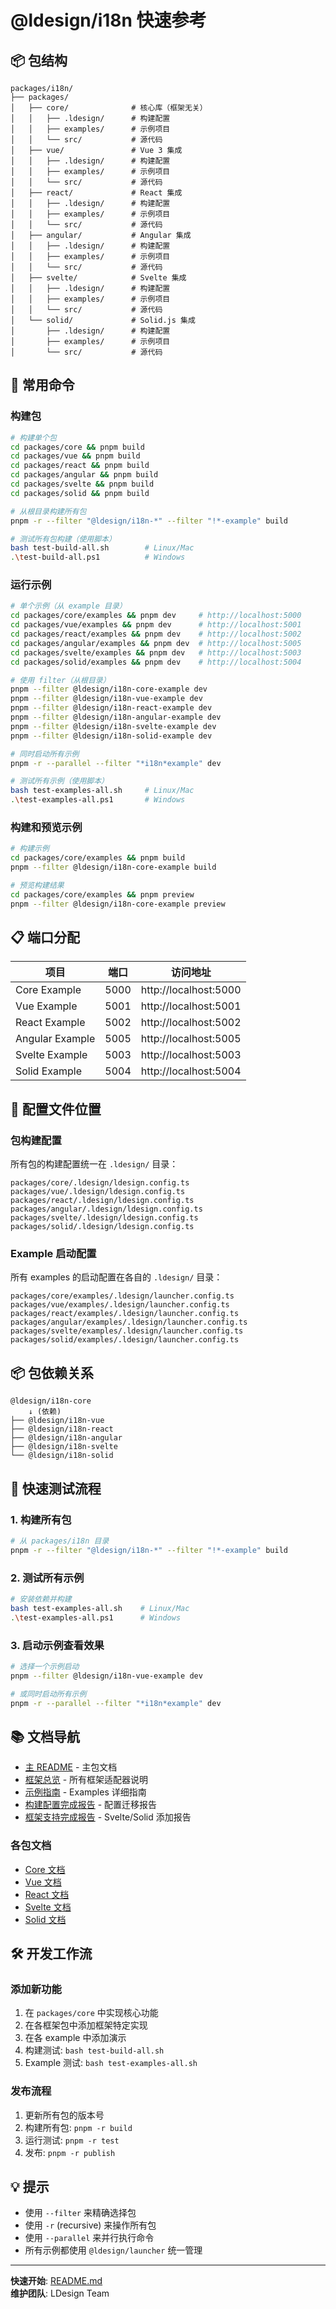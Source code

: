 # @ldesign/i18n 快速参考

## 📦 包结构

```
packages/i18n/
├── packages/
│   ├── core/              # 核心库（框架无关）
│   │   ├── .ldesign/      # 构建配置
│   │   ├── examples/      # 示例项目
│   │   └── src/           # 源代码
│   ├── vue/               # Vue 3 集成
│   │   ├── .ldesign/      # 构建配置
│   │   ├── examples/      # 示例项目
│   │   └── src/           # 源代码
│   ├── react/             # React 集成
│   │   ├── .ldesign/      # 构建配置
│   │   ├── examples/      # 示例项目
│   │   └── src/           # 源代码
│   ├── angular/           # Angular 集成
│   │   ├── .ldesign/      # 构建配置
│   │   ├── examples/      # 示例项目
│   │   └── src/           # 源代码
│   ├── svelte/            # Svelte 集成
│   │   ├── .ldesign/      # 构建配置
│   │   ├── examples/      # 示例项目
│   │   └── src/           # 源代码
│   └── solid/             # Solid.js 集成
│       ├── .ldesign/      # 构建配置
│       ├── examples/      # 示例项目
│       └── src/           # 源代码
```

## 🚀 常用命令

### 构建包

```bash
# 构建单个包
cd packages/core && pnpm build
cd packages/vue && pnpm build
cd packages/react && pnpm build
cd packages/angular && pnpm build
cd packages/svelte && pnpm build
cd packages/solid && pnpm build

# 从根目录构建所有包
pnpm -r --filter "@ldesign/i18n-*" --filter "!*-example" build

# 测试所有包构建（使用脚本）
bash test-build-all.sh        # Linux/Mac
.\test-build-all.ps1          # Windows
```

### 运行示例

```bash
# 单个示例（从 example 目录）
cd packages/core/examples && pnpm dev     # http://localhost:5000
cd packages/vue/examples && pnpm dev      # http://localhost:5001
cd packages/react/examples && pnpm dev    # http://localhost:5002
cd packages/angular/examples && pnpm dev  # http://localhost:5005
cd packages/svelte/examples && pnpm dev   # http://localhost:5003
cd packages/solid/examples && pnpm dev    # http://localhost:5004

# 使用 filter（从根目录）
pnpm --filter @ldesign/i18n-core-example dev
pnpm --filter @ldesign/i18n-vue-example dev
pnpm --filter @ldesign/i18n-react-example dev
pnpm --filter @ldesign/i18n-angular-example dev
pnpm --filter @ldesign/i18n-svelte-example dev
pnpm --filter @ldesign/i18n-solid-example dev

# 同时启动所有示例
pnpm -r --parallel --filter "*i18n*example" dev

# 测试所有示例（使用脚本）
bash test-examples-all.sh     # Linux/Mac
.\test-examples-all.ps1       # Windows
```

### 构建和预览示例

```bash
# 构建示例
cd packages/core/examples && pnpm build
pnpm --filter @ldesign/i18n-core-example build

# 预览构建结果
cd packages/core/examples && pnpm preview
pnpm --filter @ldesign/i18n-core-example preview
```

## 📋 端口分配

| 项目 | 端口 | 访问地址 |
|------|------|---------|
| Core Example | 5000 | http://localhost:5000 |
| Vue Example | 5001 | http://localhost:5001 |
| React Example | 5002 | http://localhost:5002 |
| Angular Example | 5005 | http://localhost:5005 |
| Svelte Example | 5003 | http://localhost:5003 |
| Solid Example | 5004 | http://localhost:5004 |

## 🔧 配置文件位置

### 包构建配置

所有包的构建配置统一在 `.ldesign/` 目录：

```
packages/core/.ldesign/ldesign.config.ts
packages/vue/.ldesign/ldesign.config.ts
packages/react/.ldesign/ldesign.config.ts
packages/angular/.ldesign/ldesign.config.ts
packages/svelte/.ldesign/ldesign.config.ts
packages/solid/.ldesign/ldesign.config.ts
```

### Example 启动配置

所有 examples 的启动配置在各自的 `.ldesign/` 目录：

```
packages/core/examples/.ldesign/launcher.config.ts
packages/vue/examples/.ldesign/launcher.config.ts
packages/react/examples/.ldesign/launcher.config.ts
packages/angular/examples/.ldesign/launcher.config.ts
packages/svelte/examples/.ldesign/launcher.config.ts
packages/solid/examples/.ldesign/launcher.config.ts
```

## 📦 包依赖关系

```
@ldesign/i18n-core
    ↓ (依赖)
├── @ldesign/i18n-vue
├── @ldesign/i18n-react
├── @ldesign/i18n-angular
├── @ldesign/i18n-svelte
└── @ldesign/i18n-solid
```

## 🎯 快速测试流程

### 1. 构建所有包

```bash
# 从 packages/i18n 目录
pnpm -r --filter "@ldesign/i18n-*" --filter "!*-example" build
```

### 2. 测试所有示例

```bash
# 安装依赖并构建
bash test-examples-all.sh    # Linux/Mac
.\test-examples-all.ps1      # Windows
```

### 3. 启动示例查看效果

```bash
# 选择一个示例启动
pnpm --filter @ldesign/i18n-vue-example dev

# 或同时启动所有示例
pnpm -r --parallel --filter "*i18n*example" dev
```

## 📚 文档导航

- [主 README](./README.md) - 主包文档
- [框架总览](./packages/README.md) - 所有框架适配器说明
- [示例指南](./EXAMPLES_GUIDE.md) - Examples 详细指南
- [构建配置完成报告](./BUILD_AND_CONFIG_COMPLETE.md) - 配置迁移报告
- [框架支持完成报告](./FRAMEWORK_SUPPORT_COMPLETE.md) - Svelte/Solid 添加报告

### 各包文档

- [Core 文档](./packages/core/README.md)
- [Vue 文档](./packages/vue/README.md)
- [React 文档](./packages/react/README.md)
- [Svelte 文档](./packages/svelte/README.md)
- [Solid 文档](./packages/solid/README.md)

## 🛠️ 开发工作流

### 添加新功能

1. 在 `packages/core` 中实现核心功能
2. 在各框架包中添加框架特定实现
3. 在各 example 中添加演示
4. 构建测试: `bash test-build-all.sh`
5. Example 测试: `bash test-examples-all.sh`

### 发布流程

1. 更新所有包的版本号
2. 构建所有包: `pnpm -r build`
3. 运行测试: `pnpm -r test`
4. 发布: `pnpm -r publish`

## 💡 提示

- 使用 `--filter` 来精确选择包
- 使用 `-r` (recursive) 来操作所有包
- 使用 `--parallel` 来并行执行命令
- 所有示例都使用 `@ldesign/launcher` 统一管理

---

**快速开始**: [README.md](./README.md)  
**维护团队**: LDesign Team

